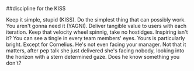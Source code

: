 ##discipline for the KISS

Keep it simple, stupid (KISS). Do the simplest thing that can possibly work. You aren't gonna need it (YAGNI). Deliver tangible value to users with each iteration. Keep that velocity wheel spinnig, take no hostidges. Inspiring isn't it? You can see a tingle in every team members' eyes. Yours is particularly bright. Except for Cornelius. He's not even facing your manager. Not that it matters, after pep talk she just delivered she's facing nobody, looking into the horizon with a stern determined gaze. Does he know something you don't?
 


